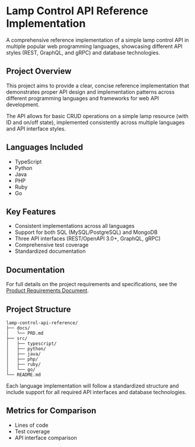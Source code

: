 # Lamp Control API Reference Implementation

A comprehensive reference implementation of a simple lamp control API in multiple popular web programming languages, showcasing different API styles (REST, GraphQL, and gRPC) and database technologies.

## Project Overview

This project aims to provide a clear, concise reference implementation that demonstrates proper API design and implementation patterns across different programming languages and frameworks for web API development.

The API allows for basic CRUD operations on a simple lamp resource (with ID and on/off state), implemented consistently across multiple languages and API interface styles.

## Languages Included

- TypeScript
- Python
- Java
- PHP
- Ruby
- Go

## Key Features

- Consistent implementations across all languages
- Support for both SQL (MySQL/PostgreSQL) and MongoDB
- Three API interfaces (REST/OpenAPI 3.0+, GraphQL, gRPC)
- Comprehensive test coverage
- Standardized documentation

## Documentation

For full details on the project requirements and specifications, see the [Product Requirements Document](docs/PRD.md).

## Project Structure

```
lamp-control-api-reference/
├── docs/
│   └── PRD.md
├── src/
│   ├── typescript/
│   ├── python/
│   ├── java/
│   ├── php/
│   ├── ruby/
│   └── go/
└── README.md
```

Each language implementation will follow a standardized structure and include support for all required API interfaces and database technologies.

## Metrics for Comparison

- Lines of code
- Test coverage
- API interface comparison

